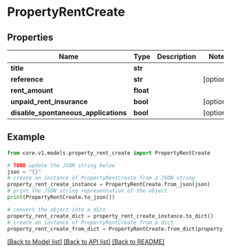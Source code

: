 # PropertyRentCreate


## Properties

Name | Type | Description | Notes
------------ | ------------- | ------------- | -------------
**title** | **str** |  | 
**reference** | **str** |  | [optional] 
**rent_amount** | **float** |  | 
**unpaid_rent_insurance** | **bool** |  | [optional] 
**disable_spontaneous_applications** | **bool** |  | [optional] 

## Example

```python
from core.v1.models.property_rent_create import PropertyRentCreate

# TODO update the JSON string below
json = "{}"
# create an instance of PropertyRentCreate from a JSON string
property_rent_create_instance = PropertyRentCreate.from_json(json)
# print the JSON string representation of the object
print(PropertyRentCreate.to_json())

# convert the object into a dict
property_rent_create_dict = property_rent_create_instance.to_dict()
# create an instance of PropertyRentCreate from a dict
property_rent_create_from_dict = PropertyRentCreate.from_dict(property_rent_create_dict)
```
[[Back to Model list]](../README.md#documentation-for-models) [[Back to API list]](../README.md#documentation-for-api-endpoints) [[Back to README]](../README.md)



